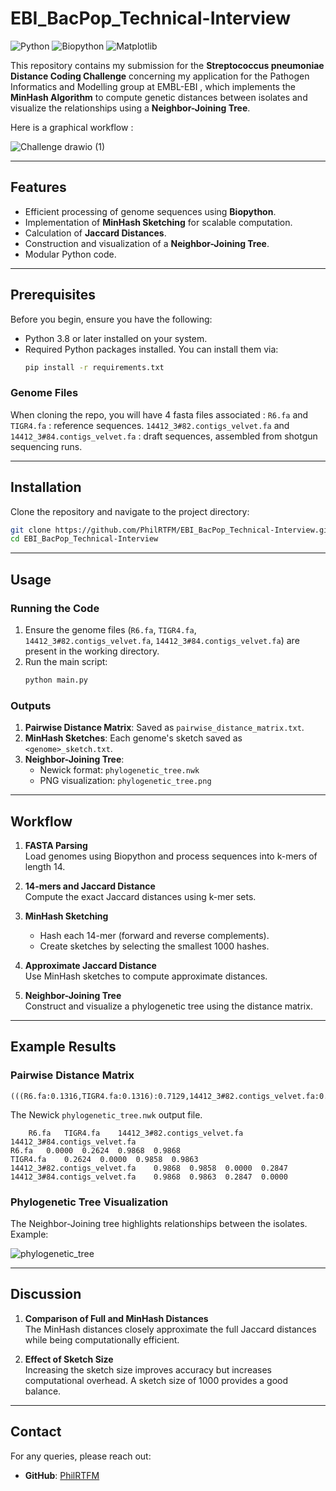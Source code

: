# EBI_BacPop_Technical-Interview

![Python](https://img.shields.io/badge/python-v3.8+-blue.svg)
![Biopython](https://img.shields.io/badge/BioPython-v1.81+-blue.svg)
![Matplotlib](https://img.shields.io/badge/Matplotlib-v3.5+-blue.svg)

This repository contains my submission for the **Streptococcus pneumoniae Distance Coding Challenge** concerning my application for the Pathogen Informatics and Modelling group at EMBL-EBI , which implements the **MinHash Algorithm** to compute genetic distances between isolates and visualize the relationships using a **Neighbor-Joining Tree**.

Here is a graphical workflow :

![Challenge drawio (1)](https://github.com/user-attachments/assets/dac8c0d9-6af4-4803-844b-e4e4ccdd99d0)


---

## Features

- Efficient processing of genome sequences using **Biopython**.
- Implementation of **MinHash Sketching** for scalable computation.
- Calculation of **Jaccard Distances**.
- Construction and visualization of a **Neighbor-Joining Tree**.
- Modular Python code.

---

## Prerequisites

Before you begin, ensure you have the following:

- Python 3.8 or later installed on your system.
- Required Python packages installed. You can install them via:
  ```bash
  pip install -r requirements.txt
  ```

### Genome Files
When cloning the repo, you will have 4 fasta files associated : 
`R6.fa` and `TIGR4.fa` : reference sequences.
`14412_3#82.contigs_velvet.fa` and `14412_3#84.contigs_velvet.fa` : draft sequences, assembled from shotgun sequencing runs.

---

## Installation

Clone the repository and navigate to the project directory:

```bash
git clone https://github.com/PhilRTFM/EBI_BacPop_Technical-Interview.git
cd EBI_BacPop_Technical-Interview
```

---

## Usage

### Running the Code
1. Ensure the genome files (`R6.fa`, `TIGR4.fa`, `14412_3#82.contigs_velvet.fa`, `14412_3#84.contigs_velvet.fa`) are present in the working directory.
2. Run the main script:
   ```bash
   python main.py
   ```

### Outputs
1. **Pairwise Distance Matrix**: Saved as `pairwise_distance_matrix.txt`.
2. **MinHash Sketches**: Each genome's sketch saved as `<genome>_sketch.txt`.
3. **Neighbor-Joining Tree**:
   - Newick format: `phylogenetic_tree.nwk`
   - PNG visualization: `phylogenetic_tree.png`

---

## Workflow

1. **FASTA Parsing**  
   Load genomes using Biopython and process sequences into k-mers of length 14.

2. **14-mers and Jaccard Distance**  
   Compute the exact Jaccard distances using k-mer sets.

3. **MinHash Sketching**  
   - Hash each 14-mer (forward and reverse complements).
   - Create sketches by selecting the smallest 1000 hashes.

4. **Approximate Jaccard Distance**  
   Use MinHash sketches to compute approximate distances.

5. **Neighbor-Joining Tree**  
   Construct and visualize a phylogenetic tree using the distance matrix.

---

## Example Results

### Pairwise Distance Matrix

```
(((R6.fa:0.1316,TIGR4.fa:0.1316):0.7129,14412_3#82.contigs_velvet.fa:0.7129):0.1425,14412_3#84.contigs_velvet.fa:0.1425);
```
The Newick `phylogenetic_tree.nwk` output file.

```plaintext
	R6.fa	TIGR4.fa	14412_3#82.contigs_velvet.fa	14412_3#84.contigs_velvet.fa
R6.fa	0.0000	0.2624	0.9868	0.9868
TIGR4.fa	0.2624	0.0000	0.9858	0.9863
14412_3#82.contigs_velvet.fa	0.9868	0.9858	0.0000	0.2847
14412_3#84.contigs_velvet.fa	0.9868	0.9863	0.2847	0.0000
```

### Phylogenetic Tree Visualization
The Neighbor-Joining tree highlights relationships between the isolates. Example:

![phylogenetic_tree](https://github.com/user-attachments/assets/abc6f47b-8581-4d00-affe-380a2a18b0b2)

---

## Discussion

1. **Comparison of Full and MinHash Distances**  
   The MinHash distances closely approximate the full Jaccard distances while being computationally efficient.

2. **Effect of Sketch Size**  
   Increasing the sketch size improves accuracy but increases computational overhead. A sketch size of 1000 provides a good balance.

---

## Contact
For any queries, please reach out:
- **GitHub**: [PhilRTFM](https://github.com/PhilRTFM)
